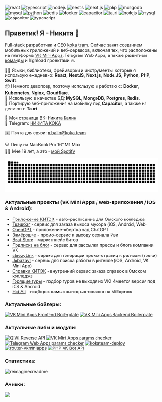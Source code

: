 ![react](https://img.shields.io/badge/-React-blueviolet)
![typescript](https://img.shields.io/badge/-TypeScript-red)
![nodejs](https://img.shields.io/badge/-NodeJS-informational)
![nestjs](https://img.shields.io/badge/-NestJS-green)
![next.js](https://img.shields.io/badge/-Next.js-informational)
![php](https://img.shields.io/badge/-PHP-red)
![mongodb](https://img.shields.io/badge/-MongoDB-blueviolet)
![mysql](https://img.shields.io/badge/-MySQL-success)
![python](https://img.shields.io/badge/-Python-yellow)
![redis](https://img.shields.io/badge/-Redis-orange)
![docker](https://img.shields.io/badge/-Docker-informational)
![capacitor](https://img.shields.io/badge/-Capacitor-blueviolet)
![tauri](https://img.shields.io/badge/-Tauri-red)
![nodejs](https://img.shields.io/badge/-Swift-informational)
![mysql](https://img.shields.io/badge/-Kubernetes-success)
![capacitor](https://img.shields.io/badge/-Nginx-blueviolet)
![typescript](https://img.shields.io/badge/-Cloudflare-red)

## Приветик! Я - Никита 👋 
Full-stack разработчик и СЕО [koka team](https://vk.com/kokateam). Сейчас занят созданием мобильных приложений и веб-сервисов, включая тех, что расположены на платформе [VK Mini Apps](https://vk.com/services), Telegram Web Apps, а также развитием [команды](https://vk.com/kokateam) и highload проектами 🔥.

🧑‍💻 Языки, библиотеки, фреймворки и инструменты, которые я использую ежедневно: **React**, **NestJS**, **Next.js**, **Node.JS**, **Python**, **PHP**, **Swift**.  
📦 Немного девопсер, поэтому использую и работаю с: **Docker**, **Kubernetes**, **Nginx**, **Cloudflare**.  
🔧 Использую в качестве БД: **MySQL**, **MongoDB**, **Postgres**, **Redis**.  
📱 Портирую веб-приложения на мобилку под **Capacitor**, а также на десктоп с **Tauri**.  

👋 Моя страница ВК: [Никита Балин](https://vk.com/this.state.developer)  
💬 Telegram: [НИКИТА КОКА](https://t.me/lukasandreano)

✉️ Почта для связи: [n.balin@koka.team](mailto:n.balin@koka.team)

💻 Пишу на MacBook Pro 16" M1 Max.  
💁‍♂️ Мне 19 лет, а это - [мой Spotify](https://open.spotify.com/user/31w5c2xgrwhcwi7fuc3r3fczhlqm?si=496508d5db224dd8)

![Snake animation](https://github.com/lukasandreano/lukasandreano/blob/output/github-snake.svg)

### Актуальные проекты (VK Mini Apps / web-приложения / iOS & Android):
* [Приложение КИТЭК](https://app.omsktec.ru) - авто-расписание для Омского колледжа
* [Трэшбэг](https://trash-bag.ru/) - сервис для заказа выноса мусора (iOS, Android, Web)
* [OpenGPT](https://vk.com/opengpt_app) - приложение-обертка над ChatGPT
* [Замёрзшие](https://vk.com/app51485574) - промо-сервис к выходу сериала Иви
* [Beat Store](https://vk.com/beatstores) - маркетплейс битов
* [Подписка на блог](https://vk.com/app8154914) - сервис для рассылки прессы и блога компании VK
* [steezyLink](https://vk.com/app8173597) - сервис для генерации промо-страниц к релизам (треки)
* [Jobazavr](https://jobazavr.ru/) - сервис для поиска работы в ритейле (iOS, Android, VK Mini App)
* [Справки КИТЭК](https://certificates.omsktec.ru) - внутренний сервис заказа справок в Омском колледже
* [Горящие туры](https://vk.com/toursapp) - подбор туров не выходя из VK! Имеется версия под iOS & Android
* [Hot Ali](https://vk.com/app8154948) - подборка самых выгодных товаров на AliExpress

### Актуальные бойлеры:
[![VK Mini Apps Frontend Boilerplate](https://github-readme-stats.vercel.app/api/pin/?username=lukasandreano&repo=vkma-boilerplate)](https://github.com/lukasandreano/vkma-boilerplate)
[![VK Mini Apps Backend Boilerplate](https://github-readme-stats.vercel.app/api/pin/?username=lukasandreano&repo=vkma-backend-boilerplate)](https://github.com/lukasandreano/vkma-backend-boilerplate)

### Актуальные либы и модули:
[![QIWI Reverse API](https://github-readme-stats.vercel.app/api/pin/?username=lukasandreano&repo=qiwi-reverse-api)](https://github.com/lukasandreano/qiwi-reverse-api)
[![VK Mini Apps params checker](https://github-readme-stats.vercel.app/api/pin/?username=lukasandreano&repo=vkminiapps-params-checker)](https://github.com/lukasandreano/vkminiapps-params-checker)
[![Telegram Web Apps params checker](https://github-readme-stats.vercel.app/api/pin/?username=lukasandreano&repo=tgwa-params-checker)](https://github.com/lukasandreano/tgwa-params-checker)
[![kokateam-deploy](https://github-readme-stats.vercel.app/api/pin/?username=lukasandreano&repo=kokateam-deploy)](https://github.com/lukasandreano/kokateam-deploy)
[![router-vkminiapps](https://github-readme-stats.vercel.app/api/pin/?username=kokateam&repo=router-vkminiapps)](https://github.com/kokateam/router-vkminiapps)
[![PHP VK Bot API](https://github-readme-stats.vercel.app/api/pin/?username=lukasandreano&repo=VKBotAPI)](https://github.com/lukasandreano/VKBotAPI)
  
### Статистика:
<img src="https://myreadme.vercel.app/api/embed/lukasandreano?panels=userstatistics,toprepositories,toplanguages,commitgraph" alt="reimaginedreadme" />

### Ачивки:
![](https://github-profile-trophy.vercel.app/?username=lukasandreano&theme=radical&no-frame=false&no-bg=true&margin-w=4)
